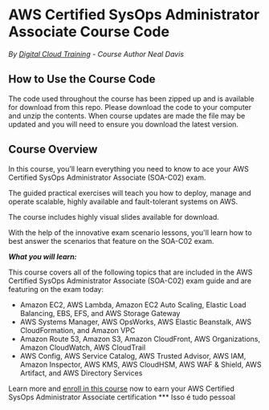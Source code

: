 # AWS Certified SysOps Administrator Associate Course Code
*By [Digital Cloud Training](https://digitalcloud.training/) - Course Author Neal Davis*

## How to Use the Course Code

The code used throughout the course has been zipped up and is available for download from this repo. Please download the code to your computer and unzip the contents. When course updates are made the file may be updated and you will need to ensure you download the latest version.

## Course Overview

In this course, you’ll learn everything you need to know to ace your AWS Certified SysOps Administrator Associate (SOA-C02) exam.

The guided practical exercises will teach you how to deploy, manage and operate scalable, highly available and fault-tolerant systems on AWS.

The course includes highly visual slides available for download.

With the help of the innovative exam scenario lessons, you'll learn how to best answer the scenarios that feature on the SOA-C02 exam.

***What you will learn:***

This course covers all of the following topics that are included in the AWS Certified SysOps Administrator Associate (SOA-C02) exam guide and are featuring on the exam today:

- Amazon EC2, AWS Lambda, Amazon EC2 Auto Scaling, Elastic Load Balancing, EBS, EFS, and AWS Storage Gateway
- AWS Systems Manager, AWS OpsWorks, AWS Elastic Beanstalk, AWS CloudFormation, and Amazon VPC
- Amazon Route 53, Amazon S3, Amazon CloudFront, AWS Organizations, Amazon CloudWatch, AWS CloudTrail
- AWS Config, AWS Service Catalog, AWS Trusted Advisor, AWS IAM, Amazon Inspector, AWS KMS, AWS CloudHSM, AWS WAF & Shield, AWS Artifact, and AWS Directory Services

Learn more and [enroll in this course](https://digitalcloud.training/aws-certified-sysops-administrator-associate/) now to earn your AWS Certified SysOps Administrator Associate certification
*** Isso é tudo pessoal
